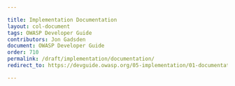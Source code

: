 ```yaml
---

title: Implementation Documentation
layout: col-document
tags: OWASP Developer Guide
contributors: Jon Gadsden
document: OWASP Developer Guide
order: 710
permalink: /draft/implementation/documentation/
redirect_to: https://devguide.owasp.org/05-implementation/01-documentation/

---
```

